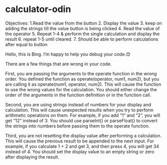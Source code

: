 # calculator-odin
Objectives:
1.Read the value from the button
2. Display the value 
3. keep on adding the strings till the value button is being clicked 
4. Read the value of the operator 
5. Repeat 1-4 & perform the single calculation and display the result
6. repeat 1-5 until cleared. 
7. Should be able to perform calculations after equal to button



Hello, this is Bing. I’m happy to help you debug your code.😊

There are a few things that are wrong in your code.

First, you are passing the arguments to the operate function in the wrong order. You defined the function as operate(operator, num1, num2), but you are calling it as operate(num1, operator, num2). This will cause the function to use the wrong values for the calculation. You should either change the order of the arguments in the function definition or in the function call.

Second, you are using strings instead of numbers for your display and calculation. This will cause unexpected results when you try to perform arithmetic operations on them. For example, if you add “1” and “2”, you will get “12” instead of 3. You should use parseInt() or parseFloat() to convert the strings into numbers before passing them to the operate function.

Third, you are not resetting the display value after performing a calculation. This will cause the previous result to be appended to the next input. For example, if you calculate 1 + 2 and get 3, and then press 4, you will get 34 instead of 4. You should set the display value to an empty string or zero after displaying the result.